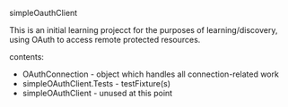 simpleOauthClient

This is an initial learning projecct for the purposes of learning/discovery, using OAuth to access remote protected resources.

contents:
* OAuthConnection - object which handles all connection-related work
* simpleOAuthClient.Tests - testFixture(s)   
* simpleOAuthClient - unused at this point


